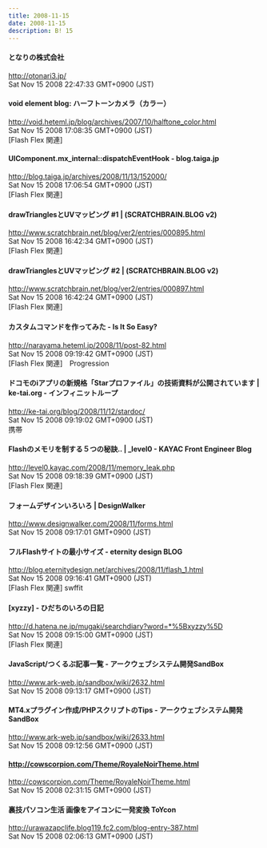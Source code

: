 ```yaml
---
title: 2008-11-15
date: 2008-11-15
description: B! 15
---
```


#### となりの株式会社
http://otonari3.jp/<br>
Sat Nov 15 2008 22:47:33 GMT+0900 (JST)<br>


#### void element blog: ハーフトーンカメラ（カラー）
http://void.heteml.jp/blog/archives/2007/10/halftone_color.html<br>
Sat Nov 15 2008 17:08:35 GMT+0900 (JST)<br>
[Flash Flex 関連]


####     UIComponent.mx_internal::dispatchEventHook - blog.taiga.jp    
http://blog.taiga.jp/archives/2008/11/13/152000/<br>
Sat Nov 15 2008 17:06:54 GMT+0900 (JST)<br>
[Flash Flex 関連]


#### drawTrianglesとUVマッピング #1 | (SCRATCHBRAIN.BLOG v2)
http://www.scratchbrain.net/blog/ver2/entries/000895.html<br>
Sat Nov 15 2008 16:42:34 GMT+0900 (JST)<br>
[Flash Flex 関連]


#### drawTrianglesとUVマッピング #2 | (SCRATCHBRAIN.BLOG v2)
http://www.scratchbrain.net/blog/ver2/entries/000897.html<br>
Sat Nov 15 2008 16:42:24 GMT+0900 (JST)<br>
[Flash Flex 関連]


#### カスタムコマンドを作ってみた - Is It So Easy?
http://narayama.heteml.jp/2008/11/post-82.html<br>
Sat Nov 15 2008 09:19:42 GMT+0900 (JST)<br>
[Flash Flex 関連]　Progression


#### ドコモのiアプリの新規格「Starプロファイル」の技術資料が公開されています | ke-tai.org - インフィニットループ
http://ke-tai.org/blog/2008/11/12/stardoc/<br>
Sat Nov 15 2008 09:19:02 GMT+0900 (JST)<br>
携帯


#### Flashのメモリを制する５つの秘訣.. | _level0 - KAYAC Front Engineer Blog
http://level0.kayac.com/2008/11/memory_leak.php<br>
Sat Nov 15 2008 09:18:39 GMT+0900 (JST)<br>
[Flash Flex 関連]


#### フォームデザインいろいろ | DesignWalker
http://www.designwalker.com/2008/11/forms.html<br>
Sat Nov 15 2008 09:17:01 GMT+0900 (JST)<br>


#### フルFlashサイトの最小サイズ - eternity design BLOG
http://blog.eternitydesign.net/archives/2008/11/flash_1.html<br>
Sat Nov 15 2008 09:16:41 GMT+0900 (JST)<br>
[Flash Flex 関連] swffit


#### [xyzzy] - ひだちのいろの日記
http://d.hatena.ne.jp/mugaki/searchdiary?word=*%5Bxyzzy%5D<br>
Sat Nov 15 2008 09:15:00 GMT+0900 (JST)<br>
[Flash Flex 関連]


#### JavaScript/つくるぶ記事一覧 - アークウェブシステム開発SandBox
http://www.ark-web.jp/sandbox/wiki/2632.html<br>
Sat Nov 15 2008 09:13:17 GMT+0900 (JST)<br>


#### MT4.xプラグイン作成/PHPスクリプトのTips - アークウェブシステム開発SandBox
http://www.ark-web.jp/sandbox/wiki/2633.html<br>
Sat Nov 15 2008 09:12:56 GMT+0900 (JST)<br>


#### http://cowscorpion.com/Theme/RoyaleNoirTheme.html
http://cowscorpion.com/Theme/RoyaleNoirTheme.html<br>
Sat Nov 15 2008 02:31:15 GMT+0900 (JST)<br>


#### 裏技パソコン生活 画像をアイコンに一発変換 ToYcon
http://urawazapclife.blog119.fc2.com/blog-entry-387.html<br>
Sat Nov 15 2008 02:06:13 GMT+0900 (JST)<br>


